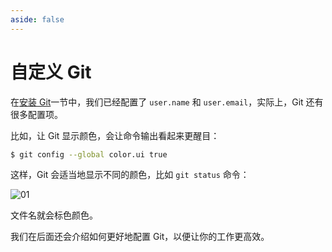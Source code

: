 ```yaml
---
aside: false
---
```


# 自定义 Git

在[安装 Git](../../base/start/install#配置)一节中，我们已经配置了 `user.name` 和 `user.email`，实际上，Git 还有很多配置项。

比如，让 Git 显示颜色，会让命令输出看起来更醒目：

```sh
$ git config --global color.ui true
```

这样，Git 会适当地显示不同的颜色，比如 `git status` 命令：

![01](https://raw.gitmirror.com/mop233/git/main/docs/others/images/01.png)

文件名就会标色颜色。

我们在后面还会介绍如何更好地配置 Git，以便让你的工作更高效。
